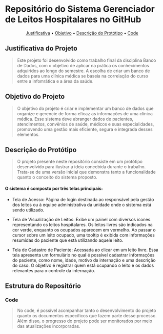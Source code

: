 # Repositório do Sistema Gerenciador de Leitos Hospitalares no GitHub

<p align="center">
 <a href="#JustificativadoProjeto" text-decoration: none>Justificativa</a> •
 <a href="#ObjetivodoProjeto">Objetivo</a> • 
 <a href="#descricaodoprototipo">Descrição do Protótipo</a> • 
 <a href="#Code">Code</a>
</p>

<h2 id=JustificativadoProjeto>Justificativa do Projeto</h2>

> Este projeto foi desenvolvido como trabalho final da disciplina Banco de Dados, com o objetivo de aplicar na prática os conhecimentos adquiridos ao longo do semestre. A escolha de criar um banco de dados para uma clínica médica se baseia na correlação do curso entre a infomrática e a área da saúde. 

<h2 id=ObjetivodoProjeto>Objetivo do Projeto</h2>

> O objetivo do projeto é criar e implementar um banco de dados que organize e gerencie de forma eficaz as informações de uma clínica médica. Esse sistema deve abranger dados de pacientes, atendimentos, convênios de saúde, médicos e suas especialidades, promovendo uma gestão mais eficiente, segura e integrada desses elementos.

<h2 id=descricaodoprototipo>Descrição do Protótipo</h2>

> O projeto presente neste repositório consiste em um protótipo desenvolvido para ilustrar a ideia concebida durante o trabalho. Trata-se de uma versão inicial que demonstra tanto a funcionalidade quanto o conceito do sistema proposto.

#### O sistema é composto por três telas principais:
* Tela de Acesso: Página de login destinada ao responsável pela gestão dos leitos ou à equipe administrativa da unidade onde o sistema está sendo utilizado.

* Tela de Visualização de Leitos: Exibe um painel com diversos ícones representando os leitos hospitalares. Os leitos livres são indicados na cor verde, enquanto os ocupados aparecem em vermelho. Ao passar o cursor sobre um leito ocupado, uma tooltip é exibida com informações resumidas do paciente que está utilizando aquele leito.

* Tela de Cadastro de Paciente: Acessada ao clicar em um leito livre. Essa tela apresenta um formulário no qual é possível cadastrar informações do paciente, como nome, idade, motivo da internação e uma descrição do caso. O objetivo é registrar quem está ocupando o leito e os dados relevantes para o controle da internação.

## Estrutura do Repositório
<h3 id=Code>Code</h3>

> No code, é possível acompanhar tanto o desenvolvimento do projeto quanto os documentos específicos que fazem parte desse processo. Além disso, o progresso do projeto pode ser monitorados por meio das atualizações incorporadas.
